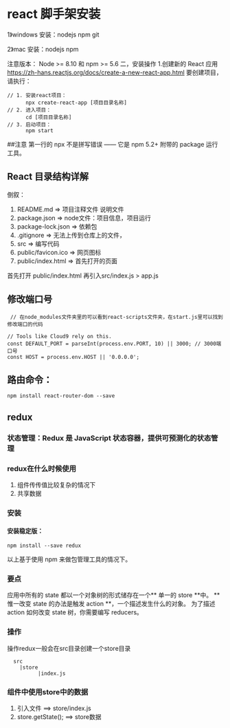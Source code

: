 # react 脚手架安装

1》windows
    安装：nodejs
          npm
          git

2》mac
    安装：nodejs
          npm

注意版本： 
Node >= 8.10 和 npm >= 5.6
二，安装操作
1.创建新的 React 应用
https://zh-hans.reactjs.org/docs/create-a-new-react-app.html
要创建项目，请执行：
```
// 1. 安装react项目：
      npx create-react-app [项目目录名称]
// 2. 进入项目：
      cd [项目目录名称]
// 3. 启动项目：
      npm start
```
##注意
第一行的 npx 不是拼写错误 —— 它是 npm 5.2+ 附带的 package 运行工具。

## React 目录结构详解

倒叙：
1. README.md => 项目注释文件 说明文件
2. package.json => node文件：项目信息，项目运行
3. package-lock.json => 依赖包
4. .gitignore => 无法上传到仓库上的文件，
5. src => 编写代码
6. public/favicon.ico => 网页图标
7. public/index.html => 首先打开的页面

首先打开 public/index.html 再引入src/index.js > app.js

## 修改端口号
```
 // 在node_modules文件夹里的可以看到react-scripts文件夹，在start.js里可以找到修改端口的代码

// Tools like Cloud9 rely on this.
const DEFAULT_PORT = parseInt(process.env.PORT, 10) || 3000; // 3000端口号
const HOST = process.env.HOST || '0.0.0.0';
```

## 路由命令：
``` 
npm install react-router-dom --save
```

## redux
### 状态管理：Redux 是 JavaScript 状态容器，提供可预测化的状态管理

### redux在什么时候使用
1. 组件传传值比较复杂的情况下
2. 共享数据

### 安装
#### 安装稳定版：
```
npm install --save redux
```
以上基于使用 npm 来做包管理工具的情况下。
### 要点
应用中所有的 state 都以一个对象树的形式储存在一个** 单一的 store  **中。 ** 惟一改变 state 的办法是触发 action **，一个描述发生什么的对象。 为了描述 action 如何改变 state 树，你需要编写 reducers。

### 操作
操作redux一般会在src目录创建一个store目录
```
  src
    |store
          |index.js
```
### 组件中使用store中的数据
1. 引入文件 ==> store/index.js
2. store.getState(); ==> store数据

